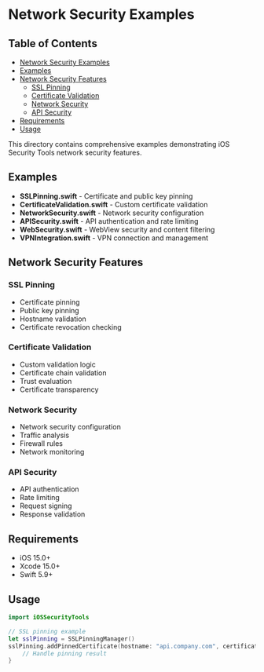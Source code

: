 # Network Security Examples

<!-- TOC START -->
## Table of Contents
- [Network Security Examples](#network-security-examples)
- [Examples](#examples)
- [Network Security Features](#network-security-features)
  - [SSL Pinning](#ssl-pinning)
  - [Certificate Validation](#certificate-validation)
  - [Network Security](#network-security)
  - [API Security](#api-security)
- [Requirements](#requirements)
- [Usage](#usage)
<!-- TOC END -->


This directory contains comprehensive examples demonstrating iOS Security Tools network security features.

## Examples

- **SSLPinning.swift** - Certificate and public key pinning
- **CertificateValidation.swift** - Custom certificate validation
- **NetworkSecurity.swift** - Network security configuration
- **APISecurity.swift** - API authentication and rate limiting
- **WebSecurity.swift** - WebView security and content filtering
- **VPNIntegration.swift** - VPN connection and management

## Network Security Features

### SSL Pinning
- Certificate pinning
- Public key pinning
- Hostname validation
- Certificate revocation checking

### Certificate Validation
- Custom validation logic
- Certificate chain validation
- Trust evaluation
- Certificate transparency

### Network Security
- Network security configuration
- Traffic analysis
- Firewall rules
- Network monitoring

### API Security
- API authentication
- Rate limiting
- Request signing
- Response validation

## Requirements

- iOS 15.0+
- Xcode 15.0+
- Swift 5.9+

## Usage

```swift
import iOSSecurityTools

// SSL pinning example
let sslPinning = SSLPinningManager()
sslPinning.addPinnedCertificate(hostname: "api.company.com", certificate: cert) { result in
    // Handle pinning result
}
```

